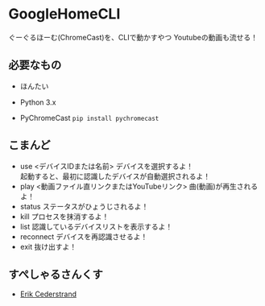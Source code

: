 # GoogleHomeCLI
ぐーぐるほーむ(ChromeCast)を、CLIで動かすやつ
Youtubeの動画も流せる！


## 必要なもの

+ ほんたい

+ Python 3.x

+ PyChromeCast
` pip install pychromecast `

## こまんど

+ use <デバイスIDまたは名前>
デバイスを選択するよ！  
起動すると、最初に認識したデバイスが自動選択されるよ！
+ play <動画ファイル直リンクまたはYouTubeリンク>
曲(動画)が再生されるよ！
+ status
ステータスがひょうじされるよ！
+ kill
プロセスを抹消するよ！
+ list
認識しているデバイスリストを表示するよ！
+ reconnect
デバイスを再認識させるよ！
+ exit
抜け出すよ！

## すぺしゃるさんくす

+  [Erik Cederstrand](https://stackoverflow.com/questions/4356538/how-can-i-extract-video-id-from-youtubes-link-in-python)

